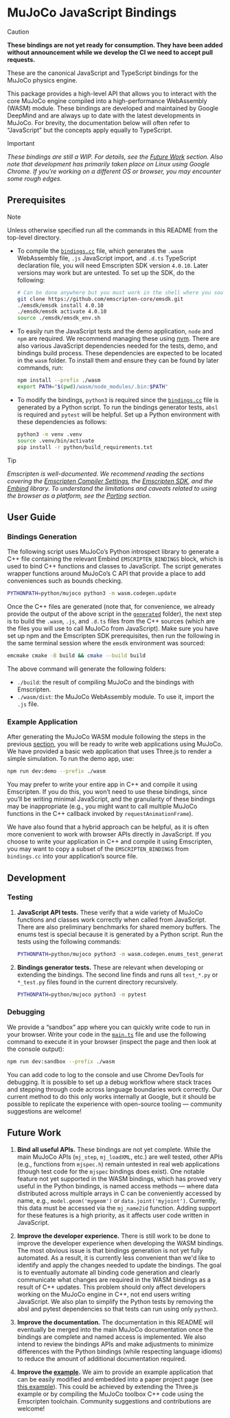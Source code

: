# MuJoCo JavaScript Bindings

> [!CAUTION]
> **These bindings are not yet ready for consumption. They have been added without
> announcement while we develop the CI we need to accept pull requests.**

These are the canonical JavaScript and TypeScript bindings for the MuJoCo physics
engine.

This package provides a high-level API that allows you to interact with the core
MuJoCo engine compiled into a high-performance WebAssembly (WASM) module. These
bindings are developed and maintained by Google DeepMind and are always up to
date with the latest developments in MuJoCo. For brevity, the documentation
below will often refer to “JavaScript” but the concepts apply equally to
TypeScript.

> [!IMPORTANT]
> _These bindings are still a WIP. For details, see the [Future Work](#future-work)
> section. Also note that development has primarily taken place on Linux using
> Google Chrome. If you're working on a different OS or browser, you may
> encounter some rough edges._

## Prerequisites

> [!NOTE]
> Unless otherwise specified run all the commands in this README from the
> top-level directory.

- To compile the [`bindings.cc`](codegen/generated/bindings.cc) file, which
  generates the `.wasm` WebAssembly file, `.js` JavaScript import, and `.d.ts`
  TypeScript declaration file, you will need Emscripten SDK version `4.0.10`.
  Later versions may work but are untested. To set up the SDK, do the
  following:

  ```sh
  # Can be done anywhere but you must work in the shell where you source emsdk_env.sh
  git clone https://github.com/emscripten-core/emsdk.git
  ./emsdk/emsdk install 4.0.10
  ./emsdk/emsdk activate 4.0.10
  source ./emsdk/emsdk_env.sh
  ```

- To easily run the JavaScript tests and the demo application, `node` and `npm`
  are required. We recommend managing these using
  [nvm](https://github.com/nvm-sh/nvm). There are also various JavaScript
  dependencies needed for the tests, demo, and bindings build process. These
  dependencies are expected to be located in the `wasm` folder. To install
  them and ensure they can be found by later commands, run:

  ```sh
  npm install --prefix ./wasm
  export PATH="$(pwd)/wasm/node_modules/.bin:$PATH"
  ```

- To modify the bindings, `python3` is required since the [`bindings.cc`](codegen/generated/bindings.cc)
  file is generated by a Python script. To run the bindings generator tests,
  `absl` is required and `pytest` will be helpful. Set up a Python environment
  with these dependencies as follows:

  ```sh
  python3 -m venv .venv
  source .venv/bin/activate
  pip install -r python/build_requirements.txt
  ```

> [!TIP]
> _Emscripten is well-documented. We recommend reading the sections covering the
> [Emscripten Compiler Settings](https://emscripten.org/docs/tools_reference/settings_reference.html),
> the [Emscripten SDK](https://emscripten.org/docs/tools_reference/emsdk.html),
> and the [Embind](https://emscripten.org/docs/porting/connecting_cpp_and_javascript/embind.html)
> library. To understand the limitations and caveats related to using the
> browser as a platform, see the
> [Porting](https://emscripten.org/docs/porting/index.html#porting) section._

## User Guide

### Bindings Generation

The following script uses MuJoCo’s Python introspect library to generate a C++
file containing the relevant Embind `EMSCRIPTEN_BINDINGS` block, which is used
to bind C++ functions and classes to JavaScript. The script generates wrapper
functions around MuJoCo’s C API that provide a place to add conveniences such as
bounds checking.

```sh
PYTHONPATH=python/mujoco python3 -m wasm.codegen.update
```

Once the C++ files are generated (note that, for convenience, we already provide
the output of the above script in the [`generated`](codegen/generated) folder),
the next step is to build the `.wasm`, `.js`, and `.d.ts` files from the C++
sources (which are the files you will use to call MuJoCo from JavaScript). Make
sure you have set up npm and the Emscripten SDK prerequisites, then run the
following in the same terminal session where the `emsdk` environment was
sourced:

```sh
emcmake cmake -B build && cmake --build build
```

The above command will generate the following folders:

- `./build`: the result of compiling MuJoCo and the bindings with Emscripten.
- `./wasm/dist`: the MuJoCo WebAssembly module. To use it, import the `.js` file.

### Example Application

After generating the MuJoCo WASM module following the steps in the previous
[section](#bindings-generation), you will be ready to write web applications
using MuJoCo. We have provided a basic web application that uses Three.js to
render a simple simulation. To run the demo app, use:

```sh
npm run dev:demo --prefix ./wasm
```

You may prefer to write your entire app in C++ and compile it using Emscripten.
If you do this, you won’t need to use these bindings, since you’ll be writing
minimal JavaScript, and the granularity of these bindings may be inappropriate
(e.g., you might want to call multiple MuJoCo functions in the C++ callback
invoked by `requestAnimationFrame`).

We have also found that a hybrid approach can be helpful, as it is often more
convenient to work with browser APIs directly in JavaScript. If you choose to
write your application in C++ and compile it using Emscripten, you may want to
copy a subset of the `EMSCRIPTEN_BINDINGS` from `bindings.cc` into your
application’s source file.

## Development

### Testing

1. **JavaScript API tests.**
   These verify that a wide variety of MuJoCo functions and classes work
   correctly when called from JavaScript. There are also preliminary benchmarks
   for shared memory buffers. The enums test is special because it is generated
   by a Python script. Run the tests using the following commands:

   ```sh
   PYTHONPATH=python/mujoco python3 -m wasm.codegen.enums_test_generator && npm run test --prefix ./wasm
   ```
2. **Bindings generator tests.**
   These are relevant when developing or extending the bindings. The second line
   finds and runs all `test_*.py` or `*_test.py` files found in the current
   directory recursively.

   ```sh
   PYTHONPATH=python/mujoco python3 -m pytest
   ```

### Debugging

We provide a “sandbox” app where you can quickly write code to run in your
browser. Write your code in the [`main.ts`](tests/sandbox/main.ts) file and use
the following command to execute it in your browser (inspect the page and then
look at the console output):

```sh
npm run dev:sandbox --prefix ./wasm
```

You can add code to log to the console and use Chrome DevTools for debugging.
It is possible to set up a debug workflow where stack traces and stepping
through code across language boundaries work correctly. Our current method to do
this only works internally at Google, but it should be possible to replicate the
experience with open-source tooling — community suggestions are welcome!

## Future Work

1. **Bind all useful APIs.**
   These bindings are not yet complete. While the main MuJoCo APIs (`mj_step`,
   `mj_loadXML`, etc.) are well tested, other APIs (e.g., functions from
   `mjspec.h`) remain untested in real web applications (though test code for
   the `mjspec` bindings does exist). One notable feature not yet supported in
   the WASM bindings, which has proved very useful in the Python bindings, is
   named access methods — where data distributed across multiple arrays in C can
   be conveniently accessed by name, e.g., `model.geom('mygeom')` or
   `data.joint('myjoint')`. Currently, this data must be accessed via the
   `mj_name2id` function.  Adding support for these features is a high priority,
   as it affects user code written in JavaScript.

2. **Improve the developer experience.**
   There is still work to be done to improve the developer experience when
   developing the WASM bindings. The most obvious issue is that bindings
   generation is not yet fully automated. As a result, it is currently less
   convenient than we'd like to identify and apply the changes needed to update
   the bindings. The goal is to eventually automate all binding code generation
   and clearly communicate what changes are required in the WASM bindings as a
   result of C++ updates. This problem should only affect developers working on
   the MuJoCo engine in C++, not end users writing JavaScript. We also plan to
   simplify the Python tests by removing the absl and pytest dependencies so
   that tests can run using only `python3`.

3. **Improve the documentation.**
   The documentation in this README will eventually be merged into the main
   MuJoCo documentation once the bindings are complete and named access is
   implemented. We also intend to review the bindings APIs and make adjustments
   to minimize differences with the Python bindings (while respecting language
   idioms) to reduce the amount of additional documentation required.

4. **Improve the [example](#example-application).**
   We aim to provide an example application that can be easily modified and
   embedded into a paper project page (see [this example](https://kzakka.com/robopianist/)).
   This could be achieved by extending the Three.js example or by compiling the
   MuJoCo toolbox C++ code using the Emscripten toolchain. Community suggestions
   and contributions are welcome!

